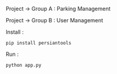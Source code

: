 Project -> Group A : Parking Management

Project -> Group B : User Management

Install :

    pip install persiantools


Run :

    python app.py